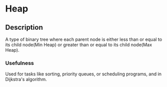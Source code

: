 # Heap

## Description

A type of binary tree where each parent node is either less than or equal to its child node(Min Heap) or greater than or equal to its child node(Max Heap).

### Usefulness

Used for tasks like sorting, priority queues, or scheduling programs, and in Dijkstra's algorithm.
